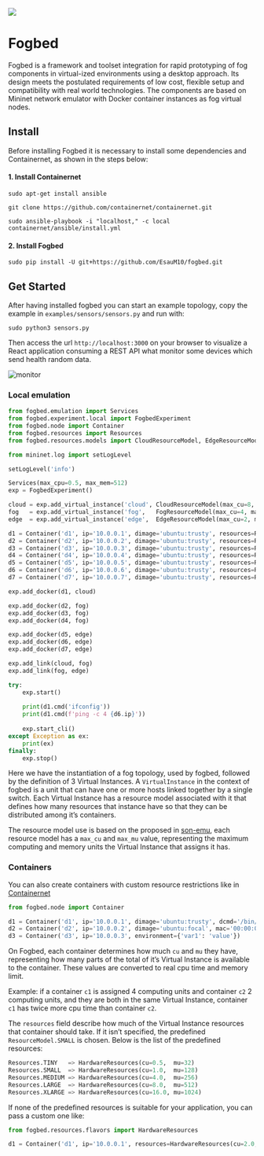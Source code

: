 ![](https://img.shields.io/badge/python-3.8+-blue.svg)
# Fogbed

Fogbed is a framework and toolset integration for rapid prototyping of fog components in virtual-ized environments using a desktop approach. Its design meets the postulated requirements of low cost, flexible setup and compatibility with real world technologies. The components are based on Mininet network emulator with Docker container instances as fog virtual nodes.

## Install

Before installing Fogbed it is necessary to install some dependencies and Containernet, as shown in the steps below:


#### 1. Install Containernet
```
sudo apt-get install ansible
```

```
git clone https://github.com/containernet/containernet.git
```

```
sudo ansible-playbook -i "localhost," -c local containernet/ansible/install.yml
```

#### 2. Install Fogbed
```
sudo pip install -U git+https://github.com/EsauM10/fogbed.git
```

## Get Started
After having installed fogbed you can start an example topology, copy the example in `examples/sensors/sensors.py` and run with:
```
sudo python3 sensors.py
```
Then access the url `http://localhost:3000` on your browser to visualize a React application consuming a REST API what monitor some devices which send health random data.

![monitor](https://user-images.githubusercontent.com/33939999/202031666-45889ae0-49ee-4a5e-a7a6-94f1705a8a08.jpeg)

### Local emulation
```python
from fogbed.emulation import Services
from fogbed.experiment.local import FogbedExperiment
from fogbed.node import Container
from fogbed.resources import Resources
from fogbed.resources.models import CloudResourceModel, EdgeResourceModel, FogResourceModel

from mininet.log import setLogLevel

setLogLevel('info')

Services(max_cpu=0.5, max_mem=512)
exp = FogbedExperiment()

cloud = exp.add_virtual_instance('cloud', CloudResourceModel(max_cu=8, max_mu=1024))
fog   = exp.add_virtual_instance('fog',   FogResourceModel(max_cu=4, max_mu=512))
edge  = exp.add_virtual_instance('edge',  EdgeResourceModel(max_cu=2, max_mu=256))

d1 = Container('d1', ip='10.0.0.1', dimage='ubuntu:trusty', resources=Resources.SMALL)
d2 = Container('d2', ip='10.0.0.2', dimage='ubuntu:trusty', resources=Resources.SMALL)
d3 = Container('d3', ip='10.0.0.3', dimage='ubuntu:trusty', resources=Resources.SMALL)
d4 = Container('d4', ip='10.0.0.4', dimage='ubuntu:trusty', resources=Resources.SMALL)
d5 = Container('d5', ip='10.0.0.5', dimage='ubuntu:trusty', resources=Resources.SMALL)
d6 = Container('d6', ip='10.0.0.6', dimage='ubuntu:trusty', resources=Resources.SMALL)
d7 = Container('d7', ip='10.0.0.7', dimage='ubuntu:trusty', resources=Resources.SMALL)

exp.add_docker(d1, cloud)

exp.add_docker(d2, fog)
exp.add_docker(d3, fog)
exp.add_docker(d4, fog)

exp.add_docker(d5, edge)
exp.add_docker(d6, edge)
exp.add_docker(d7, edge)

exp.add_link(cloud, fog)
exp.add_link(fog, edge)

try:
    exp.start()
    
    print(d1.cmd('ifconfig'))
    print(d1.cmd(f'ping -c 4 {d6.ip}'))
    
    exp.start_cli()
except Exception as ex: 
    print(ex)
finally:
    exp.stop()

```
Here we have the instantiation of a fog topology, used by fogbed, followed by the definition of 3 Virtual Instances. A `VirtualInstance` in the context of fogbed is a unit that can have one or more hosts linked together by a single switch. Each Virtual Instance has a resource model associated with it that defines how many resources that instance have so that they can be distributed among it’s containers.


The resource model use is based on the proposed in [son-emu](https://github.com/sonata-nfv/son-emu), each resource model has a `max_cu` and `max_mu` value, representing the maximum computing and memory units the Virtual Instance that assigns it has.

### Containers
You can also create containers with custom resource restrictions like in [Containernet](https://github.com/containernet/containernet/wiki#method-containernetadddocker)

```python
from fogbed.node import Container

d1 = Container('d1', ip='10.0.0.1', dimage='ubuntu:trusty', dcmd='/bin/bash')
d2 = Container('d2', ip='10.0.0.2', dimage='ubuntu:focal', mac='00:00:00:00:00:02')
d3 = Container('d3', ip='10.0.0.3', environment={'var1': 'value'})
```
On Fogbed, each container determines how much `cu` and `mu` they have, representing how many parts of the total of it’s Virtual Instance is available to the container. These values are converted to real cpu time and memory limit.

Example: if a container `c1` is assigned 4 computing units and container `c2` 2 computing units, and they are both in the same Virtual Instance, container `c1` has twice more cpu time than container `c2`.

The `resources` field describe how much of the Virtual Instance resources that container should take. If it isn’t specified, the predefined `ResourceModel.SMALL` is chosen. Below is the list of the predefined resources:

```python
Resources.TINY   => HardwareResources(cu=0.5,  mu=32)
Resources.SMALL  => HardwareResources(cu=1.0,  mu=128)
Resources.MEDIUM => HardwareResources(cu=4.0,  mu=256)
Resources.LARGE  => HardwareResources(cu=8.0,  mu=512)
Resources.XLARGE => HardwareResources(cu=16.0, mu=1024)
```
If none of the predefined resources is suitable for your application, you can pass a custom one like:

```python
from fogbed.resources.flavors import HardwareResources

d1 = Container('d1', ip='10.0.0.1', resources=HardwareResources(cu=2.0, mu=128))
```


